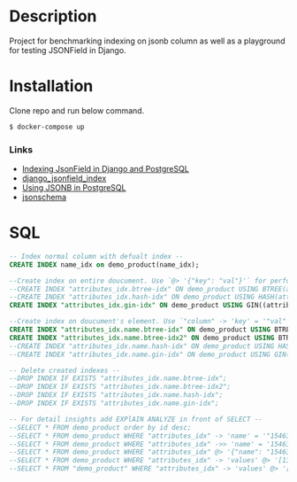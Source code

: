 # Description

Project for benchmarking indexing on jsonb column as well as a playground for testing JSONField in Django.

# Installation

Clone repo and run below command.

```bash
$ docker-compose up
```

### Links

- [Indexing JsonField in Django and PostgreSQL](https://medium.com/analytics-vidhya/indexing-jsonfield-in-django-and-postgresql-89b7571df830)
- [django_jsonfield_index](https://github.com/abtinmo/django_jsonfield_index)
- [Using JSONB in PostgreSQL](https://dev.to/scalegrid/using-jsonb-in-postgresql-how-to-effectively-store-index-json-data-in-postgresql-5d7e)
- [jsonschema](https://python-jsonschema.readthedocs.io/en/stable/)

# SQL

```SQL
-- Index normal column with defualt index --
CREATE INDEX name_idx on demo_product(name_idx);

--Create index on entire doucument. Use `@> '{"key": "val"}'` for performance gain.
--CREATE INDEX "attributes_idx.btree-idx" ON demo_product USING BTREE(attributes_idx);
--CREATE INDEX "attributes_idx.hash-idx" ON demo_product USING HASH(attributes_idx);
CREATE INDEX "attributes_idx.gin-idx" ON demo_product USING GIN((attributes_idx));

--Create index on doucument's element. Use `"column" -> 'key' = '"val"';` for performance gain.
CREATE INDEX "attributes_idx.name.btree-idx" ON demo_product USING BTREE((attributes_idx -> 'name'));
CREATE INDEX "attributes_idx.name.btree-idx2" ON demo_product USING BTREE((attributes_idx ->> 'name'));
--CREATE INDEX "attributes_idx.name.hash-idx" ON demo_product USING HASH((attributes_idx -> 'name'));
--CREATE INDEX "attributes_idx.name.gin-idx" ON demo_product USING GIN((attributes_idx -> 'name'));

-- Delete created indexes --
--DROP INDEX IF EXISTS "attributes_idx.name.btree-idx";
--DROP INDEX IF EXISTS "attributes_idx.name.btree-idx2";
--DROP INDEX IF EXISTS "attributes_idx.name.hash-idx";
--DROP INDEX IF EXISTS "attributes_idx.name.gin-idx";

-- For detail insights add EXPlAIN ANALYZE in front of SELECT --
--SELECT * FROM demo_product order by id desc;
--SELECT * FROM demo_product WHERE "attributes_idx" -> 'name' = '"1546321"';
--SELECT * FROM demo_product WHERE "attributes_idx" ->> 'name' = '1546321';
--SELECT * FROM demo_product WHERE "attributes_idx" @> '{"name": "1546321"}';
--SELECT * FROM demo_product WHERE "attributes_idx" -> 'values' @> '[1356788, 1356789]';
--SELECT * FROM "demo_product" WHERE "attributes_idx" -> 'values' @> '[1535440, 1535441]' LIMIT 1;
```
